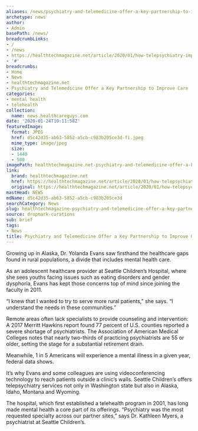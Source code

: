 ```yaml
---
aliases: /news/psychiatry-and-telemedicine-offer-a-key-partnership-to-improve-care
archetype: news
author:
- Admin
basePath: /news/
breadcrumbLinks:
- /
- /news
- https://healthtechmagazine.net/article/2020/01/how-telepsychiatry-improving-access-mental-health-care
- '#'
breadcrumbs:
- Home
- News
- healthtechmagazine.net
- Psychiatry and Telemedicine Offer a Key Partnership to Improve Care
categories:
- mental health
- telehealth
collection:
  name: news.healthcareguys.com
date: '2020-01-24T10:11:58Z'
featuredImage:
  format: JPEG
  href: d5c42d35-ab63-5852-a5cb-c983b205ce3d-fi.jpeg
  mime_type: image/jpeg
  size:
  - 1440
  - 500
imagePath: healthtechmagazine.net-psychiatry-and-telemedicine-offer-a-key-partnership-to-improve-care
link:
  brand: healthtechmagazine.net
  href: https://healthtechmagazine.net/article/2020/01/how-telepsychiatry-improving-access-mental-health-care
  original: https://healthtechmagazine.net/article/2020/01/how-telepsychiatry-improving-access-mental-health-care
mastHead: NEWS
mdName: d5c42d35-ab63-5852-a5cb-c983b205ce3d
searchCategory: News
slug: healthtechmagazine-psychiatry-and-telemedicine-offer-a-key-partnership-to-improve-care
source: dropmark-curations
sub: brief
tags:
- News
title: Psychiatry and Telemedicine Offer a Key Partnership to Improve Care
---
```


Growing up in Alaska, Dr. Yolanda Evans saw firsthand the healthcare gaps found in rural populations, a divide that includes mental health care.

As an adolescent healthcare provider at Seattle Children’s Hospital, where she sees youths facing issues such as eating disorders and gender dysphoria, Evans has kept those concerns top of mind since joining the faculty in 2011.

“I knew that I wanted to try to serve more rural patients,” she says. “I understand the needs in these communities.”

Remote areas often lack specialists to provide counseling and intervention: A 2017 Merritt Hawkins report found 77 percent of U.S. counties reported a severe shortage of psychiatrists. The Association of American Medical Colleges notes that nearly two-thirds of practicing psychiatrists are 55 or older, setting the stage for a substantial retirement drain.

Meanwhile, 1 in 5 Americans will experience a mental illness in a given year, federal data shows.

It’s why Evans and some colleagues are using videoconferencing technology to reach patients outside a clinic’s walls. Seattle Children’s offers telepsychiatry services not only in Washington state but also in Alaska, Idaho, Montana and Wyoming.

The hospital, which first established a telehealth program in 2001, has long made mental health a core part of its offerings. “Psychiatry was the most requested specialty across our partner sites,” says Dr. Kathleen Myers, a psychiatrist at Seattle Children’s.
